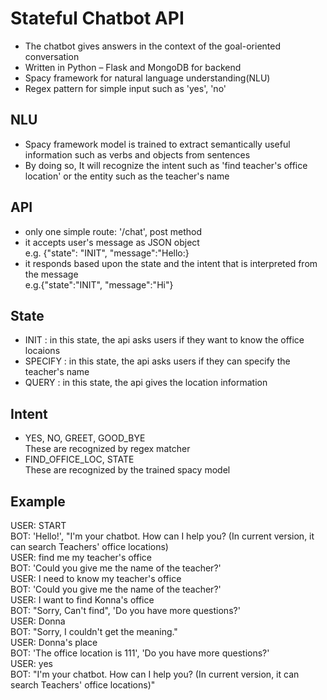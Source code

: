 # Stateful Chatbot API  
- The chatbot gives answers in the context of the goal-oriented conversation  
- Written in Python – Flask and MongoDB for backend  
- Spacy framework for natural language understanding(NLU)  
- Regex pattern for simple input such as 'yes', 'no'  
  
## NLU  
- Spacy framework model is trained to extract semantically useful information such as verbs and objects from sentences  
- By doing so, It will recognize the intent such as 'find teacher's office location' or the entity such as the teacher's name  
  
## API
- only one simple route: '/chat', post method  
- it accepts user's message as JSON object  
    e.g. {"state": "INIT", "message":"Hello:}  
- it responds based upon the state and the intent that is interpreted from the message  
    e.g.{"state":"INIT", "message":"Hi"}  

## State
- INIT : in this state, the api asks users if they want to know the office locaions
- SPECIFY : in this state, the api asks users if they can specify the teacher's name
- QUERY : in this state, the api gives the location information

## Intent
- YES, NO, GREET, GOOD_BYE  
  These are recognized by regex matcher
- FIND_OFFICE_LOC, STATE  
  These are recognized by the trained spacy model

## Example   
USER: START  
BOT: 'Hello!', "I'm your chatbot. How can I help you? (In current version, it can search Teachers' office locations)  
USER: find me my teacher's office  
BOT: 'Could you give me the name of the teacher?'  
USER: I need to know my teacher's office  
BOT: 'Could you give me the name of the teacher?'  
USER: I want to find Konna's office  
BOT: "Sorry, Can't find", 'Do you have more questions?'  
USER: Donna  
BOT: "Sorry, I couldn't get the meaning."  
USER: Donna's place  
BOT: 'The office location is 111', 'Do you have more questions?'  
USER: yes  
BOT: "I'm your chatbot. How can I help you? (In current version, it can search Teachers' office locations)"  
